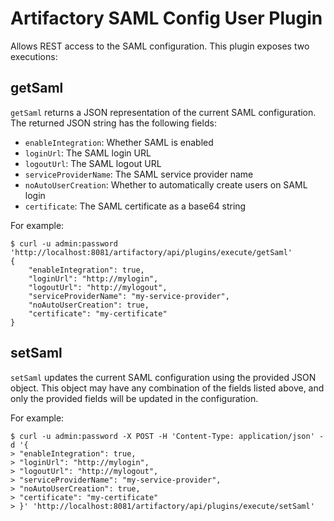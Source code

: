 Artifactory SAML Config User Plugin
===================================

Allows REST access to the SAML configuration. This plugin exposes two
executions:

getSaml
-------

`getSaml` returns a JSON representation of the current SAML configuration. The
returned JSON string has the following fields:

- `enableIntegration`: Whether SAML is enabled
- `loginUrl`: The SAML login URL
- `logoutUrl`: The SAML logout URL
- `serviceProviderName`: The SAML service provider name
- `noAutoUserCreation`: Whether to automatically create users on SAML login
- `certificate`: The SAML certificate as a base64 string

For example:

```
$ curl -u admin:password 'http://localhost:8081/artifactory/api/plugins/execute/getSaml'
{
    "enableIntegration": true,
    "loginUrl": "http://mylogin",
    "logoutUrl": "http://mylogout",
    "serviceProviderName": "my-service-provider",
    "noAutoUserCreation": true,
    "certificate": "my-certificate"
}
```

setSaml
-------

`setSaml` updates the current SAML configuration using the provided JSON object.
This object may have any combination of the fields listed above, and only the
provided fields will be updated in the configuration.

For example:

```
$ curl -u admin:password -X POST -H 'Content-Type: application/json' -d '{
> "enableIntegration": true,
> "loginUrl": "http://mylogin",
> "logoutUrl": "http://mylogout",
> "serviceProviderName": "my-service-provider",
> "noAutoUserCreation": true,
> "certificate": "my-certificate"
> }' 'http://localhost:8081/artifactory/api/plugins/execute/setSaml'
```
